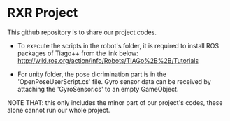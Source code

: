 # RXR Project
This github repository is to share our project codes.

- To execute the scripts in the robot's folder, it is required to install ROS packages of Tiago++ from the link below:
http://wiki.ros.org/action/info/Robots/TIAGo%2B%2B/Tutorials

- For unity folder, the pose dicrimination part is in the 'OpenPoseUserScript.cs' file. Gyro sensor data can be received by attaching the 'GyroSensor.cs' to an empty GameObject.

NOTE THAT: this only includes the minor part of our project's codes, these alone cannot run our whole project. 
